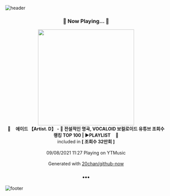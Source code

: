 ![header](https://capsule-render.vercel.app/api?type=wave&height=170&section=header&text=Hi.%20I'm%20SHIFT&fontColor=090707&fontAlignX=45&fontAlignY=65&fontSize=100)

<h3 align="center">🎵 Now Playing... 🎵</h3>
<p align="center">
  <a href="https://music.youtube.com/watch?v=qhQSEdJ0N80">
    <img width="300" src="https://i.ytimg.com/vi/qhQSEdJ0N80/sddefault.jpg?sqp=-oaymwEWCJADEOEBIAQqCghqEJQEGHgg6AJIWg&rs">
  </a>
  <br>
  🎵&nbsp&nbsp&nbsp <b>에이드 【Artist. D】 - 💽 전설적인 명곡, VOCALOID 보컬로이드 유튜브 조회수 랭킹 TOP 100 | ▶PLAYLIST</b> &nbsp&nbsp&nbsp🎵
  <br>
  included in <b>[ 조회수 32만회 ]</b>
  
  <br />
  <br />
  09/08/2021 11:27 Playing on YTMusic
  <br />
  <br />
  Generated with <a href="https://github.com/20chan/github-now">20chan/github-now</a>
</p>

<h3 align="center">•••</h3>

![footer](https://capsule-render.vercel.app/api?type=wave&height=150&section=footer)
